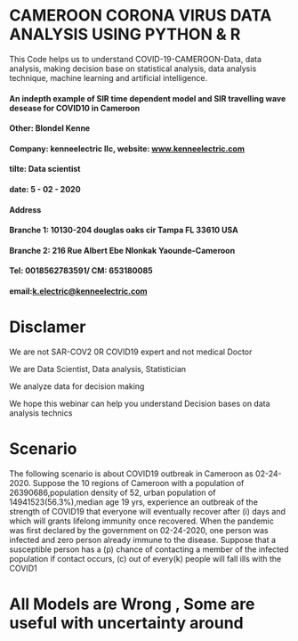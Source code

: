 # CAMEROON CORONA VIRUS DATA ANALYSIS USING PYTHON & R 

This Code helps us to understand COVID-19-CAMEROON-Data, data analysis, making decision base on statistical analysis, data analysis technique, machine learning and artificial intelligence.
#### An indepth example of SIR time dependent model and SIR travelling wave desease for COVID10 in Cameroon
#### Other: Blondel Kenne
#### Company: kenneelectric llc, website: www.kenneelectric.com
#### tilte: Data scientist
#### date: 5 - 02 - 2020
#### Address
#### Branche 1: 10130-204 douglas oaks cir Tampa FL 33610 USA
#### Branche 2: 216 Rue Albert Ebe Nlonkak Yaounde-Cameroon
#### Tel: 0018562783591/ CM: 653180085
#### email:k.electric@kenneelectric.com

# Disclamer

We are not SAR-COV2 0R COVID19 expert and not medical Doctor

We are Data Scientist, Data analysis, Statistician

We analyze data for decision making

We hope this webinar can help you understand Decision bases on data analysis technics

# Scenario

The following scenario is about COVID19 outbreak in Cameroon as 02-24-2020.
Suppose the 10 regions of Cameroon with a population of 26390686,population density of 52, urban population of 14941523(56.3%),median age 19 yrs, experience an outbreak of the strength of COVID19 that everyone will eventually recover after (i) days and which will grants lifelong immunity once recovered.
When the pandemic was first declared by the government on 02-24-2020, one person was infected and zero person already immune to the disease.
Suppose that a susceptible person has a (p) chance of contacting a member of the infected population if contact occurs, (c) out of every(k) people will fall ills with the COVID1

# All Models are Wrong , Some are useful with uncertainty around


